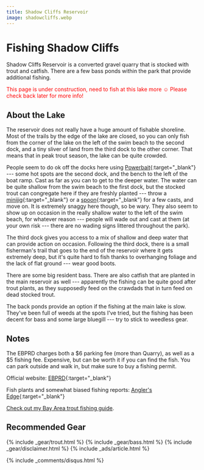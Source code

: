 ```yaml
---
title: Shadow Cliffs Reservoir
image: shadowcliffs.webp
---
```


# Fishing Shadow Cliffs

Shadow Cliffs Reservoir is a converted gravel quarry that is stocked with trout and catfish. There are a few bass ponds within the park that provide additional fishing.

<span style="color:red">This page is under construction, need to fish at this lake more ☺️ Please check back later for more info!</span>


## About the Lake

The reservoir does not really have a huge amount of fishable shoreline. Most of the trails by the edge of the lake are closed, so you can only fish from the corner of the lake on the left of the swim beach to the second dock, and a tiny sliver of land from the third dock to the other corner. That means that in peak trout season, the lake can be quite crowded. 

People seem to do ok off the docks here using [Powerbait](https://amzn.to/3thy8dM){:target="_blank"} --- some hot spots are the second dock, and the bench to the left of the boat ramp. Cast as far as you can to get to the deeper water. The water can be quite shallow from the swim beach to the first dock, but the stocked trout can congregate here if they are freshly planted --- throw a [minijig](https://amzn.to/3pqIyHL){:target="_blank"} or a [spoon](https://amzn.to/3agKmui){:target="_blank"} for a few casts, and move on. It is extremely snaggy here though, so be wary. They also seem to show up on occasion in the really shallow water to the left of the swim beach, for whatever reason --- people will wade out and cast at them (at your own risk --- there are no wading signs littered throughout the park). 

The third dock gives you access to a mix of shallow and deep water that can provide action on occasion. Following the third dock, there is a small fisherman's trail that goes to the end of the reservoir where it gets extremely deep, but it's quite hard to fish thanks to overhanging foliage and the lack of flat ground --- wear good boots.

There are some big resident bass. There are also catfish that are planted in the main reservoir as well --- apparently the fishing can be quite good after trout plants, as they supposedly feed on the crawdads that in turn feed on dead stocked trout. 

The back ponds provide an option if the fishing at the main lake is slow. They've been full of weeds at the spots I've tried, but the fishing has been decent for bass and some large bluegill --- try to stick to weedless gear.

## Notes

The EBPRD charges both a $6 parking fee (more than Quarry), as well as a $5 fishing fee. Expensive, but can be worth it if you can find the fish. You can park outside and walk in, but make sure to buy a fishing permit.

Official website: [EBPRD](https://www.ebparks.org/parks/shadow-cliffs){:target="_blank"}

Fish plants and somewhat biased fishing reports: [Angler's Edge](https://www.ebparks.org/recreation/fishing/anglers-edge-online){:target="_blank"}

[Check out my Bay Area trout fishing guide](/trout).

## Recommended Gear

{% include _gear/trout.html %}
{% include _gear/bass.html %}
{% include _gear/disclaimer.html %}
{% include _ads/article.html %}

{% include _comments/disqus.html %}